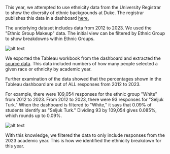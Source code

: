 This year, we attempted to use ethnicity data from the University Registrar to show the diversity of ethnic backgrounds at Duke. The registrar publishes this data in a dashboard [here.](https://public.tableau.com/app/profile/office.of.the.university.registrar.duke.university/viz/EthnicityTrendsatDuke2012onward/EthnicGroupMakeup)

The underlying dataset includes data from 2012 to 2023. We used the "Ethnic Group Makeup" data. The initial view can be filtered by Ethnic Group to show breakdowns within Ethnic Groups.

![alt text](https://github.com/nadiabey/chron-FYS-2026/blob/main/registrar-data/Screenshot%202022-11-10%20at%201.06.10%20PM.png "A circle graph showing Ethnic Group Makeup.")

We exported the Tableau workbook from the dashboard and extracted the [source data](https://github.com/nadiabey/chron-FYS-2026/blob/main/registrar-data/final%20data%20(DU_UR_ETHNIC_DETAILS)_final%20data.csv). This data included numbers of how many people selected a given race or ethnicity by academic year.

Further examination of the data showed that the percentages shown in the Tableau dashboard are out of ALL responses from 2012 to 2023. 

For example, there were 109,054 responses for the ethnic group "White" from 2012 to 2023. From 2012 to 2023, there were 93 responses for "Seljuk Turk." When the dashboard is filtered to "White," it says that 0.09% of students identify as "Seljuk Turk." Dividing 93 by 109,054 gives 0.085%, which rounds up to 0.09%.

![alt text](https://github.com/nadiabey/chron-FYS-2026/blob/main/registrar-data/Screenshot%202022-11-10%20at%201.05.51%20PM.png "A green circle graph showing the ethnic breakdown of White respondents. Nearly 97% of responses are just 'White.' A popup window above a tiny wedge says that 0.09% of responses were 'Seljuk Turk.'")

With this knowledge, we filtered the data to only include responses from the 2023 academic year. This is how we identified the ethnicity breakdown for this year.
